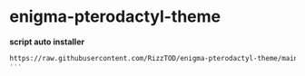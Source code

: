 # enigma-pterodactyl-theme
__script auto installer__
```bash
https://raw.githubusercontent.com/RizzTOD/enigma-pterodactyl-theme/main/installer.sh
'''

